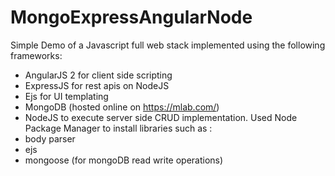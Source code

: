 # MongoExpressAngularNode
Simple Demo of a Javascript full web stack implemented using the following frameworks:
- AngularJS 2 for client side scripting
- ExpressJS for rest apis on NodeJS
- Ejs for UI templating
- MongoDB (hosted online on https://mlab.com/)
- NodeJS to execute server side CRUD implementation.
Used Node Package Manager to install libraries such as :
 - body parser
 - ejs
 - mongoose (for mongoDB read write operations)
